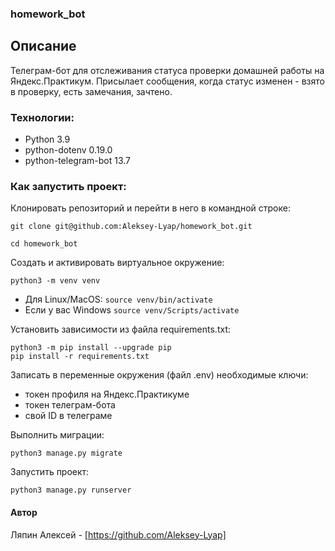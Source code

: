 ### homework_bot

## Описание
Телеграм-бот для отслеживания статуса проверки домашней работы на Яндекс.Практикум.
Присылает сообщения, когда статус изменен - взято в проверку, есть замечания, зачтено.

### Технологии:
- Python 3.9
- python-dotenv 0.19.0
- python-telegram-bot 13.7

### Как запустить проект:

Клонировать репозиторий и перейти в него в командной строке:
```
git clone git@github.com:Aleksey-Lyap/homework_bot.git
```
```
cd homework_bot
```
Cоздать и активировать виртуальное окружение:
```
python3 -m venv venv
```
* Для Linux/MacOS: `source venv/bin/activate`
* Если у вас Windows `source venv/Scripts/activate`

Установить зависимости из файла requirements.txt:
```
python3 -m pip install --upgrade pip
pip install -r requirements.txt
```
Записать в переменные окружения (файл .env) необходимые ключи:
- токен профиля на Яндекс.Практикуме
- токен телеграм-бота
- свой ID в телеграме

Выполнить миграции:
```
python3 manage.py migrate
```
Запустить проект:
```
python3 manage.py runserver
```
#### Автор

Ляпин Алексей - [https://github.com/Aleksey-Lyap]
